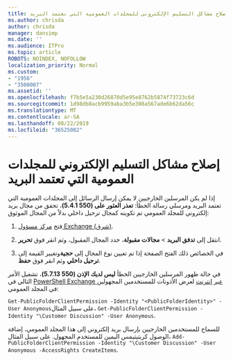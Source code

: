 ```yaml
---
title: إصلاح مشاكل التسليم الإلكتروني للمجلدات العمومية التي تعتمد البريد
ms.author: chrisda
author: chrisda
manager: dansimp
ms.date: ''
ms.audience: ITPro
ms.topic: article
ROBOTS: NOINDEX, NOFOLLOW
localization_priority: Normal
ms.custom:
- "1956"
- "3500007"
ms.assetid: ''
ms.openlocfilehash: f7b5e5a230d26870d5e95e8762b5874f73723c6d
ms.sourcegitcommit: 1d98db8acb9959aba3b5e308a567ade6b62da56c
ms.translationtype: MT
ms.contentlocale: ar-SA
ms.lasthandoff: 08/22/2019
ms.locfileid: "36525082"
---
```

# <a name="fix-email-delivery-issues-to-mail-enabled-public-folders"></a>إصلاح مشاكل التسليم الإلكتروني للمجلدات العمومية التي تعتمد البريد

إذا لم يكن المرسلين الخارجيين لا يمكن إرسال الرسائل إلى المجلدات العمومية التي تعتمد البريد ومرسلي رسالة الخطأ: **تعذر العثور على (550 5.4.1)**، تحقق من مجال بريد إلكتروني للمجلد العمومي تم تكوينه كمجال ترحيل داخلي بدلاً من المجال الموثوق:

1. فتح [مركز مسؤول Exchange (شرق)](https://docs.microsoft.com/Exchange/exchange-admin-center).

2. انتقل إلى **تدفق البريد** \> **مجالات مقبولة**، حدد المجال المقبول، وثم انقر فوق **تحرير**.

3. في الخصائص ذلك الفتح الصفحة إذا تم تعيين نوع المجال إلى **حجية**وتغيير القيمة إلى **ترحيل داخلي** وثم انقر فوق **حفظ**.

في حالة ظهور المرسلين الخارجيين الخطأ **ليس لديك الإذن (550 5.7.13)**، تشغيل الأمر التالي في [PowerShell Exchange عبر إنترنت](https://docs.microsoft.com/powershell/exchange/exchange-online/connect-to-exchange-online-powershell/connect-to-exchange-online-powershell) لعرض الأذونات للمستخدمين المجهولين في المجلد العمومي:

`Get-PublicFolderClientPermission -Identity "<PublicFolderIdentity>" -User Anonymous`على سبيل المثال، `Get-PublicFolderClientPermission -Identity "\Customer Discussion" -User Anonymous`.

للسماح للمستخدمين الخارجيين بإرسال بريد إلكتروني إلى هذا المجلد العمومي، إضافة الوصول كريتيتيمس اليمين للمستخدم المجهول. على سبيل المثال، `Add-PublicFolderClientPermission -Identity "\Customer Discussion" -User Anonymous -AccessRights CreateItems`.
